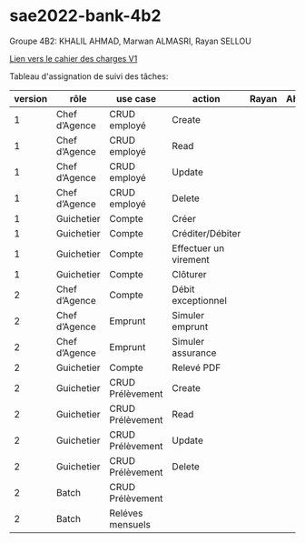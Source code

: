 # sae2022-bank-4b2
Groupe 4B2: KHALIL AHMAD, Marwan ALMASRI, Rayan SELLOU

[Lien vers le cahier des charges V1](LV1/Docs/CahierDesCharges.md)


Tableau d'assignation de suivi des tâches: 

| **version** | **rôle** | **use case** | **action** | **Rayan** | **Ahmad** | **Marwan** |
|-------------|----------|--------------|------------|-----------|-----------|------------|
|1|Chef d’Agence|CRUD employé|Create|           |           |            |
|1|Chef d’Agence|CRUD employé|Read|           |           |            |
|1|Chef d’Agence|CRUD employé|Update|           |           |            |
|1|Chef d’Agence|CRUD employé|Delete|           |           |            |
|1|Guichetier|Compte|Créer|           |           |            |
|1|Guichetier|Compte|Créditer/Débiter|           |           |            |
|1|Guichetier|Compte|Effectuer un virement|           |           |            |
|1|Guichetier|Compte|Clôturer|           |           |            |
|2|Chef d’Agence|Compte|Débit exceptionnel|           |           |            |
|2|Chef d’Agence|Emprunt| Simuler emprunt|           |           |            |
|2|Chef d’Agence|Emprunt|Simuler assurance|           |           |            |
|2|Guichetier|Compte|Relevé PDF|           |           |            |
|2|Guichetier|CRUD Prélèvement|Create|           |           |            |
|2|Guichetier|CRUD Prélèvement|Read|           |           |            |
|2|Guichetier|CRUD Prélèvement|Update|           |           |            |
|2|Guichetier|CRUD Prélèvement|Delete|           |           |            |
|2|Batch|CRUD Prélèvement|            |           |           |            |
|2|Batch|Reléves mensuels|            |           |           |            |
